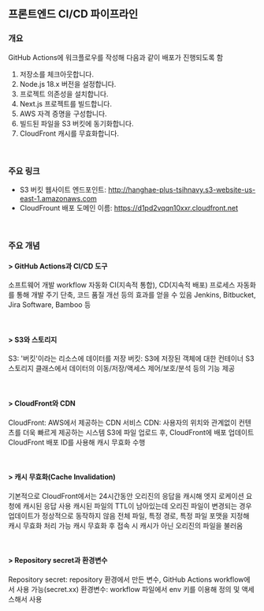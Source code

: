 ## 프론트엔드 CI/CD 파이프라인

### 개요

GitHub Actions에 워크플로우를 작성해 다음과 같이 배포가 진행되도록 함

1. 저장소를 체크아웃합니다.
2. Node.js 18.x 버전을 설정합니다.
3. 프로젝트 의존성을 설치합니다.
4. Next.js 프로젝트를 빌드합니다.
5. AWS 자격 증명을 구성합니다.
6. 빌드된 파일을 S3 버킷에 동기화합니다.
7. CloudFront 캐시를 무효화합니다.

<br>

### 주요 링크

- S3 버킷 웹사이트 엔드포인트: http://hanghae-plus-tsihnavy.s3-website-us-east-1.amazonaws.com
- CloudFrount 배포 도메인 이름: https://d1pd2vqqn10xxr.cloudfront.net

<br>

### 주요 개념

#### > GitHub Actions과 CI/CD 도구
소프트웨어 개발 workflow 자동화
CI(지속적 통합), CD(지속적 배포) 프로세스 자동화를 통해 개발 주기 단축, 코드 품질 개선 등의 효과를 얻을 수 있음
Jenkins, Bitbucket, Jira Software, Bamboo 등

<br>

#### > S3와 스토리지
S3: '버킷'이라는 리소스에 데이터를 저장
버킷: S3에 저장된 객체에 대한 컨테이너
S3 스토리지 클래스에서 데이터의 이동/저장/액세스 제어/보호/분석 등의 기능 제공

<br>

#### > CloudFront와 CDN
CloudFront: AWS에서 제공하는 CDN 서비스
CDN: 사용자의 위치와 관계없이 컨텐츠를 더욱 빠르게 제공하는 시스템
S3에 파일 업로드 후, CloudFront에 배포 업데이트
CloudFront 배포 ID를 사용해 캐시 무효화 수행

<br>

#### > 캐시 무효화(Cache Invalidation)
기본적으로 CloudFront에서는 24시간동안 오리진의 응답을 캐시해 엣지 로케이션 요청에 캐시된 응답 사용
캐시된 파일의 TTL이 남아있는데 오리진 파일이 변경되는 경우 업데이트가 정상적으로 동작하지 않음
전체 파일, 특정 경로, 특정 파일 포맷을 지정해 캐시 무효화 처리 가능
캐시 무효화 후 접속 시 캐시가 아닌 오리진의 파일을 불러옴

<br>

#### > Repository secret과 환경변수
Repository secret: repository 환경에서 만든 변수, GitHub Actions workflow에서 사용 가능(secret.xx)
환경변수: workflow 파일에서 env 키를 이용해 정의 및 액세스해서 사용